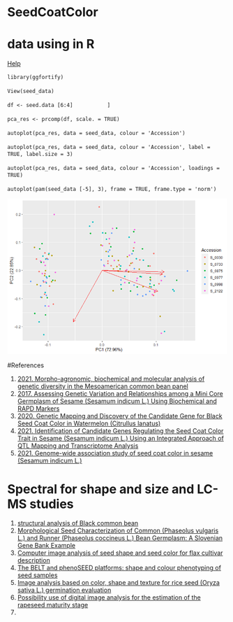 # SeedCoatColor
# data using in R

[Help](https://cran.r-project.org/web/packages/ggfortify/vignettes/plot_pca.html)

```
library(ggfortify)

View(seed_data)

df <- seed.data [6:4]           ]

pca_res <- prcomp(df, scale. = TRUE)

autoplot(pca_res, data = seed_data, colour = 'Accession')

autoplot(pca_res, data = seed_data, colour = 'Accession', label = TRUE, label.size = 3)

autoplot(pca_res, data = seed_data, colour = 'Accession', loadings = TRUE)

autoplot(pam(seed_data [-5], 3), frame = TRUE, frame.type = 'norm')

```


![img](https://github.com/seninfobio/SeedCoatColor/blob/seninfobio/Seed_data_PCA1.png)

















#References

1. [2021. Morpho-agronomic, biochemical and molecular analysis of genetic diversity in the Mesoamerican common bean panel](https://www.ncbi.nlm.nih.gov/pmc/articles/PMC8062103/pdf/pone.0249858.pdf)
2. [2017. Assessing Genetic Variation and Relationships among a Mini Core Germplasm of Sesame (Sesamum indicum L.) Using Biochemical and RAPD Markers](https://www.scirp.org/journal/paperinformation.aspx?paperid=73898)
3. [2020. Genetic Mapping and Discovery of the Candidate Gene for Black Seed Coat Color in Watermelon (Citrullus lanatus)](https://www.frontiersin.org/articles/10.3389/fpls.2019.01689/full)
4. [2021. Identification of Candidate Genes Regulating the Seed Coat Color Trait in Sesame (Sesamum indicum L.) Using an Integrated Approach of QTL Mapping and Transcriptome Analysis](https://www.frontiersin.org/articles/10.3389/fgene.2021.700469/full)
5. [2021. Genome-wide association study of seed coat color in sesame (Sesamum indicum L.)](https://journals.plos.org/plosone/article?id=10.1371/journal.pone.0251526)

# Spectral for shape and size and LC-MS studies

1. [structural analysis of Black common bean](https://www.koreascience.or.kr/article/JAKO200509905834900.pdf)
2. [Morphological Seed Characterization of Common (Phaseolus vulgaris L.) and Runner (Phaseolus coccineus L.) Bean Germplasm: A Slovenian Gene Bank Example](https://www.hindawi.com/journals/bmri/2019/6376948/)
3. [Computer image analysis of seed shape and seed color for flax cultivar description](https://www.sciencedirect.com/science/article/pii/S0168169907002189?via%3Dihub#fig1)
4. [The BELT and phenoSEED platforms: shape and colour phenotyping of seed samples](https://plantmethods.biomedcentral.com/articles/10.1186/s13007-020-00591-8#Sec14)
5. [Image analysis based on color, shape and texture for rice seed (Oryza sativa L.) germination evaluation](https://www.sciencedirect.com/science/article/pii/S2452316X17306361)
6. [Possibility use of digital image analysis for the estimation of the rapeseed maturity stage](https://www.tandfonline.com/doi/full/10.1080/10942912.2017.1371188)
7. 
